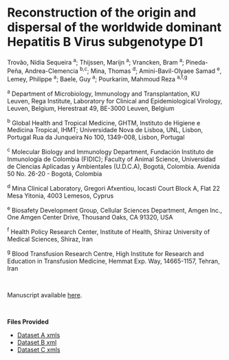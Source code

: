 # Reconstruction of the origin and dispersal of the worldwide dominant Hepatitis B Virus subgenotype D1

Trovão, Nídia Sequeira <sup>a</sup>; Thijssen, Marijn <sup>a</sup>; Vrancken, Bram <sup>a</sup>; Pineda-Peña, Andrea-Clemencia <sup>b,c</sup>; Mina, Thomas <sup>d</sup>; Amini-Bavil-Olyaee Samad <sup>e</sup>, Lemey, Philippe <sup>a</sup>; Baele, Guy <sup>a</sup>; Pourkarim, Mahmoud Reza <sup>a,f,g</sup>

<sup>a</sup> Department of Microbiology, Immunology and Transplantation, KU Leuven, Rega Institute, Laboratory for Clinical and Epidemiological Virology, Leuven, Belgium, Herestraat 49, BE-3000 Leuven, Belgium 

<sup>b</sup> Global Health and Tropical Medicine, GHTM, Instituto de Higiene e Medicina Tropical, IHMT; Universidade Nova de Lisboa, UNL, Lisbon, Portugal Rua da Junqueira No 100, 1349-008, Lisbon, Portugal

<sup>c</sup> Molecular Biology and Immunology Department, Fundación Instituto de Inmunología de Colombia (FIDIC); Faculty of Animal Science, Universidad de Ciencias Aplicadas y Ambientales (U.D.C.A), Bogotá, Colombia. Avenida 50 No. 26-20 - Bogotá, Colombia

<sup>d</sup> Mina Clinical Laboratory, Gregori Afxentiou, Iocasti Court Block A, Flat 22 Mesa Yitonia,
4003 Lemesos, Cyprus 

<sup>e</sup> Biosafety Development Group, Cellular Sciences Department, Amgen Inc., One Amgen Center Drive, Thousand Oaks, CA 91320, USA  

<sup>f</sup> Health Policy Research Center, Institute of Health, Shiraz University of Medical Sciences, Shiraz, Iran

<sup>g</sup> Blood Transfusion Research Centre, High Institute for Research and Education in Transfusion Medicine, Hemmat Exp. Way, 14665-1157, Tehran, Iran

<br>

Manuscript available [here](https://www.ncbi.nlm.nih.gov/pmc/articles/PMC9194798/).

<br>

**Files Provided**
- [Dataset A xmls](https://github.com/nidiatrovao/HBVD1-Trovao-et-al/tree/main/DatasetA)
- [Dataset B xml](https://github.com/nidiatrovao/HBVD1-Trovao-et-al/tree/main/DatasetB)
- [Dataset C xmls](https://github.com/nidiatrovao/HBVD1-Trovao-et-al/tree/main/DatasetC)
